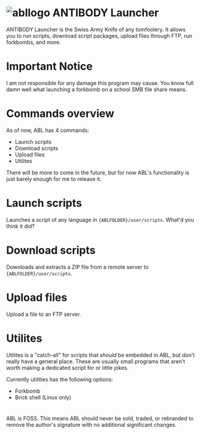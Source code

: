 # ![abllogo](https://user-images.githubusercontent.com/67394719/195962007-93bb9bbe-e0b7-4c05-aa6d-df66f6724914.png) ANTIBODY Launcher

ANTIBODY Launcher is the Swiss Army Knife of any tomfoolery. It allows you to run scripts, download script packages, upload files through FTP, run forkbombs, and more.

# Important Notice

I am not responsible for any damage this program may cause. You know full damn well what launching a forkbomb on a school SMB file share means.

# Commands overview

As of now, ABL has 4 commands:

- Launch scripts
- Download scripts
- Upload files
- Utilites

There will be more to come in the future, but for now ABL's functionality is just barely enough for me to release it.

# Launch scripts

Launches a script of any language in `{ABLFOLDER}/user/scripts`.
What'd you think it did?

# Download scripts

Downloads and extracts a ZIP file from a remote server to `{ABLFOLDER}/user/scripts`.

# Upload files

Upload a file to an FTP server.

# Utilites
Utilites is a "catch-all" for scripts that *should* be embedded in ABL, but don't really have a general place. These are usually small programs that aren't worth making a dedicated script for or little jokes.

Currently utilities has the following options:

- Forkbomb
- Brick shell (Linux only)

#

ABL is FOSS. This means ABL should never be sold, traded, or rebranded to remove the author's signature with no additional significant changes.
